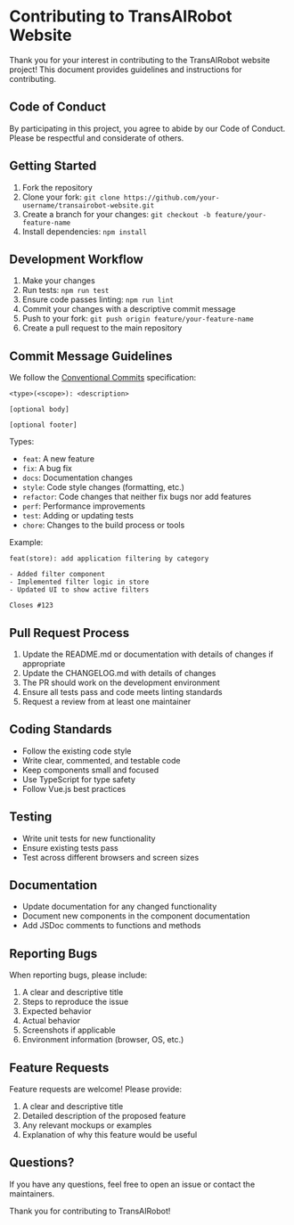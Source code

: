 # Contributing to TransAIRobot Website

Thank you for your interest in contributing to the TransAIRobot website project! This document provides guidelines and instructions for contributing.

## Code of Conduct

By participating in this project, you agree to abide by our Code of Conduct. Please be respectful and considerate of others.

## Getting Started

1. Fork the repository
2. Clone your fork: `git clone https://github.com/your-username/transairobot-website.git`
3. Create a branch for your changes: `git checkout -b feature/your-feature-name`
4. Install dependencies: `npm install`

## Development Workflow

1. Make your changes
2. Run tests: `npm run test`
3. Ensure code passes linting: `npm run lint`
4. Commit your changes with a descriptive commit message
5. Push to your fork: `git push origin feature/your-feature-name`
6. Create a pull request to the main repository

## Commit Message Guidelines

We follow the [Conventional Commits](https://www.conventionalcommits.org/) specification:

```
<type>(<scope>): <description>

[optional body]

[optional footer]
```

Types:
- `feat`: A new feature
- `fix`: A bug fix
- `docs`: Documentation changes
- `style`: Code style changes (formatting, etc.)
- `refactor`: Code changes that neither fix bugs nor add features
- `perf`: Performance improvements
- `test`: Adding or updating tests
- `chore`: Changes to the build process or tools

Example:
```
feat(store): add application filtering by category

- Added filter component
- Implemented filter logic in store
- Updated UI to show active filters

Closes #123
```

## Pull Request Process

1. Update the README.md or documentation with details of changes if appropriate
2. Update the CHANGELOG.md with details of changes
3. The PR should work on the development environment
4. Ensure all tests pass and code meets linting standards
5. Request a review from at least one maintainer

## Coding Standards

- Follow the existing code style
- Write clear, commented, and testable code
- Keep components small and focused
- Use TypeScript for type safety
- Follow Vue.js best practices

## Testing

- Write unit tests for new functionality
- Ensure existing tests pass
- Test across different browsers and screen sizes

## Documentation

- Update documentation for any changed functionality
- Document new components in the component documentation
- Add JSDoc comments to functions and methods

## Reporting Bugs

When reporting bugs, please include:

1. A clear and descriptive title
2. Steps to reproduce the issue
3. Expected behavior
4. Actual behavior
5. Screenshots if applicable
6. Environment information (browser, OS, etc.)

## Feature Requests

Feature requests are welcome! Please provide:

1. A clear and descriptive title
2. Detailed description of the proposed feature
3. Any relevant mockups or examples
4. Explanation of why this feature would be useful

## Questions?

If you have any questions, feel free to open an issue or contact the maintainers.

Thank you for contributing to TransAIRobot!
